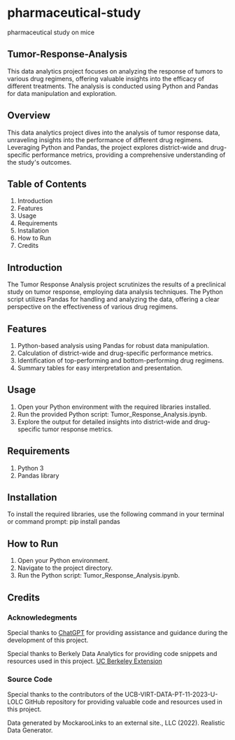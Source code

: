 # pharmaceutical-study
pharmaceutical study on mice
## Tumor-Response-Analysis

This data analytics project focuses on analyzing the response of tumors to various drug regimens, offering valuable insights into the efficacy of different treatments. The analysis is conducted using Python and Pandas for data manipulation and exploration.

## Overview
This data analytics project dives into the analysis of tumor response data, unraveling insights into the performance of different drug regimens. Leveraging Python and Pandas, the project explores district-wide and drug-specific performance metrics, providing a comprehensive understanding of the study's outcomes.

## Table of Contents
1. Introduction
2. Features
3. Usage
4. Requirements
5. Installation
6. How to Run
7. Credits

## Introduction
The Tumor Response Analysis project scrutinizes the results of a preclinical study on tumor response, employing data analysis techniques. The Python script utilizes Pandas for handling and analyzing the data, offering a clear perspective on the effectiveness of various drug regimens.

## Features
1. Python-based analysis using Pandas for robust data manipulation.
2. Calculation of district-wide and drug-specific performance metrics.
3. Identification of top-performing and bottom-performing drug regimens.
4. Summary tables for easy interpretation and presentation.

## Usage
1. Open your Python environment with the required libraries installed.
2. Run the provided Python script: Tumor_Response_Analysis.ipynb.
3. Explore the output for detailed insights into district-wide and drug-specific tumor response metrics.

## Requirements
1. Python 3
2. Pandas library

## Installation
To install the required libraries, use the following command in your terminal or command prompt: pip install pandas

## How to Run
1. Open your Python environment.
2. Navigate to the project directory.
3. Run the Python script: Tumor_Response_Analysis.ipynb.

## Credits
### Acknowledegments

Special thanks to [ChatGPT](https://www.openai.com/gpt) for providing assistance and guidance during the development of this project.

Special thanks to Berkely Data Analytics for providing code snippets and resources used in this project. [UC Berkeley Extension](https://extension.berkeley.edu/)

### Source Code

Special thanks to the contributors of the UCB-VIRT-DATA-PT-11-2023-U-LOLC GitHub repository for providing valuable code and resources used in this project.

Data generated by MockarooLinks to an external site., LLC (2022). Realistic Data Generator.
